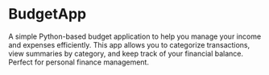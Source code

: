 # BudgetApp
A simple Python-based budget application to help you manage your income and expenses efficiently. This app allows you to categorize transactions, view summaries by category, and keep track of your financial balance. Perfect for personal finance management.
